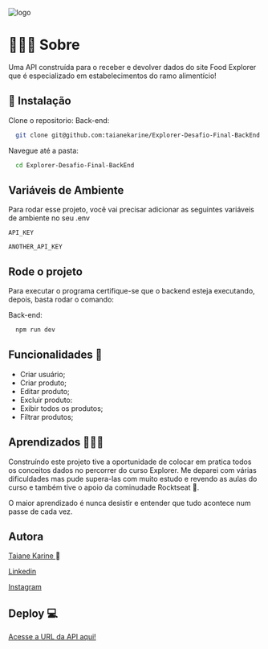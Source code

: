 
![logo](https://github.com/taianekarine/foodexplorer-front/assets/94652702/478ebd60-bf58-45de-b890-2826ef4bbbdb)

# 👩🏼‍💻 Sobre

Uma API construída para o receber e devolver dados do site Food Explorer que é especializado em estabelecimentos do ramo alimentício!

## 🚀 Instalação

Clone o repositorio:
Back-end:
```bash
  git clone git@github.com:taianekarine/Explorer-Desafio-Final-BackEnd.git
```

Navegue até a pasta:
```bash
  cd Explorer-Desafio-Final-BackEnd
```
## Variáveis de Ambiente

Para rodar esse projeto, você vai precisar adicionar as seguintes variáveis de ambiente no seu .env

`API_KEY`

`ANOTHER_API_KEY`

## Rode o projeto
Para executar o programa certifique-se que o backend esteja executando, depois, basta rodar o comando:

Back-end:
```bash
  npm run dev
```
## Funcionalidades 🤖

- Criar usuário;
- Criar produto;
- Editar produto;
- Excluir produto:
- Exibir todos os produtos;
- Filtrar produtos;

## Aprendizados 👩🏼‍🎓

Construíndo este projeto tive a oportunidade de colocar em pratica todos os conceitos dados no percorrer do curso Explorer. Me deparei com várias dificuldades mas pude supera-las com muito estudo e revendo as aulas do curso e também tive o apoio da cominudade Rocktseat 🚀.

O maior aprendizado é nunca desistir e entender que tudo acontece num passe de cada vez.

## Autora

[Taiane Karine ](https://www.github.com/taianekarine) 🧡

[ Linkedin ](https://www.linkedin.com/in/taianekarine/)

[ Instagram ](https://www.instagram.com/taianekarine/)
## Deploy 💻

[ Acesse a URL da API aqui! ](https://food-explorer-backend-api.onrender.com)

